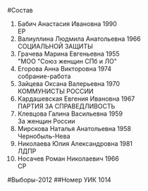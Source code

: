 #Состав
1. Бабич Анастасия Ивановна 1990   
    ЕР
2. Валиуллина Людмила Анатольевна 1966   
    СОЦИАЛЬНОЙ ЗАЩИТЫ
3. Грачева Марина Евгеньевна 1955   
    "МОО "Союз женщин СПб и ЛО"
4. Егорова Анна Викторовна 1974   
    собрание-работа
5. Зайцева Оксана Валерьевна 1970   
    КОММУНИСТЫ РОССИИ
6. Кардашевская Евгения Ивановна 1967   
    ПАРТИЯ ЗА СПРАВЕДЛИВОСТЬ
7. Клевцова Галина Васильевна 1959   
    За женщин России
8. Мирскова Наталья Анатольевна 1958   
    Чернобыль-Нева
9. Николаева Юлия Александровна 1981   
    ЛДПР
10. Носачев Роман Николаевич 1966   
    СР

#Выборы-2012
##Номер УИК
1014
